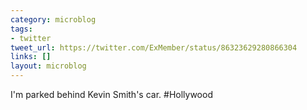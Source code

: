 ```yaml
---
category: microblog
tags:
- twitter
tweet_url: https://twitter.com/ExMember/status/86323629280866304
links: []
layout: microblog
---
```

I'm parked behind Kevin Smith's car. #Hollywood
